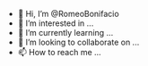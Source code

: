 - 👋 Hi, I’m @RomeoBonifacio
- 👀 I’m interested in ...
- 🌱 I’m currently learning ...
- 💞️ I’m looking to collaborate on ...
- 📫 How to reach me ...

<!---
RomeoBonifacio/RomeoBonifacio is a ✨ special ✨ repository because its `README.md` (this file) appears on your GitHub profile.
You can click the Preview link to take a look at your changes.
--->
